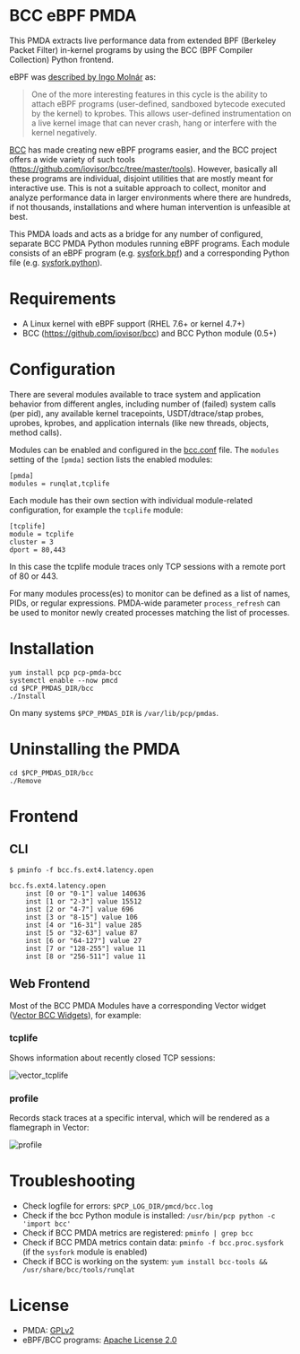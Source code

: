 # BCC eBPF PMDA

This PMDA extracts live performance data from extended BPF (Berkeley Packet
Filter) in-kernel programs by using the BCC (BPF Compiler Collection) Python
frontend.

eBPF was [described by Ingo Molnár](https://lkml.org/lkml/2015/4/14/232) as:

> One of the more interesting features in this cycle is the ability to attach
> eBPF programs (user-defined, sandboxed bytecode executed by the kernel) to
> kprobes. This allows user-defined instrumentation on a live kernel image
> that can never crash, hang or interfere with the kernel negatively.

[BCC](https://github.com/iovisor/bcc) has made creating new eBPF programs
easier, and the BCC project offers a wide variety of such tools
(https://github.com/iovisor/bcc/tree/master/tools). However, basically all
these programs are individual, disjoint utilities that are mostly meant for
interactive use. This is not a suitable approach to collect, monitor and
analyze performance data in larger environments where there are hundreds, if
not thousands, installations and where human intervention is unfeasible at
best.

This PMDA loads and acts as a bridge for any number of configured, separate
BCC PMDA Python modules running eBPF programs. Each module consists of an eBPF
program (e.g. [sysfork.bpf](modules/sysfork.bpf)) and a corresponding Python
file (e.g. [sysfork.python](modules/sysfork.python)).

# Requirements

* A Linux kernel with eBPF support (RHEL 7.6+ or kernel 4.7+)
* BCC (https://github.com/iovisor/bcc) and BCC Python module (0.5+)

# Configuration

There are several modules available to trace system and application behavior
from different angles, including number of (failed) system calls (per pid),
any available kernel tracepoints, USDT/dtrace/stap probes, uprobes, kprobes,
and application internals (like new threads, objects, method calls).

Modules can be enabled and configured in the [bcc.conf](bcc.conf) file. The
`modules` setting of the `[pmda]` section lists the enabled modules:
```
[pmda]
modules = runqlat,tcplife
```

Each module has their own section with individual module-related
configuration, for example the `tcplife` module:
```
[tcplife]
module = tcplife
cluster = 3
dport = 80,443
```

In this case the tcplife module traces only TCP sessions with a remote port of
80 or 443.

For many modules process(es) to monitor can be defined as a list of names,
PIDs, or regular expressions. PMDA-wide parameter `process_refresh` can be
used to monitor newly created processes matching the list of processes.

# Installation

```
yum install pcp pcp-pmda-bcc
systemctl enable --now pmcd
cd $PCP_PMDAS_DIR/bcc
./Install
```

On many systems `$PCP_PMDAS_DIR` is `/var/lib/pcp/pmdas`.

# Uninstalling the PMDA

```
cd $PCP_PMDAS_DIR/bcc
./Remove
```

# Frontend

## CLI
```
$ pminfo -f bcc.fs.ext4.latency.open

bcc.fs.ext4.latency.open
    inst [0 or "0-1"] value 140636
    inst [1 or "2-3"] value 15512
    inst [2 or "4-7"] value 696
    inst [3 or "8-15"] value 106
    inst [4 or "16-31"] value 285
    inst [5 or "32-63"] value 87
    inst [6 or "64-127"] value 27
    inst [7 or "128-255"] value 11
    inst [8 or "256-511"] value 11
```

## Web Frontend

Most of the BCC PMDA Modules have a corresponding Vector widget
([Vector BCC Widgets](https://github.com/Netflix/vector/blob/master/src/app/charts/bcc.js)),
for example:

### tcplife

Shows information about recently closed TCP sessions:

![vector_tcplife](https://user-images.githubusercontent.com/538011/41207752-4e216ca2-6d1b-11e8-89c6-c34a42c62351.png)

### profile

Records stack traces at a specific interval, which will be rendered as a
flamegraph in Vector:

![profile](https://user-images.githubusercontent.com/538011/42831897-de7c8fca-89ef-11e8-9d35-59a89248d83c.png)

# Troubleshooting

* Check logfile for errors: `$PCP_LOG_DIR/pmcd/bcc.log`
* Check if the bcc Python module is installed: `/usr/bin/pcp python -c 'import bcc'`
* Check if BCC PMDA metrics are registered: `pminfo | grep bcc`
* Check if BCC PMDA metrics contain data: `pminfo -f bcc.proc.sysfork` (if the `sysfork` module is enabled)
* Check if BCC is working on the system: `yum install bcc-tools && /usr/share/bcc/tools/runqlat`

# License

* PMDA: [GPLv2](https://github.com/performancecopilot/pcp/blob/master/COPYING)
* eBPF/BCC programs: [Apache License 2.0](https://github.com/iovisor/bcc/blob/master/LICENSE.txt)
